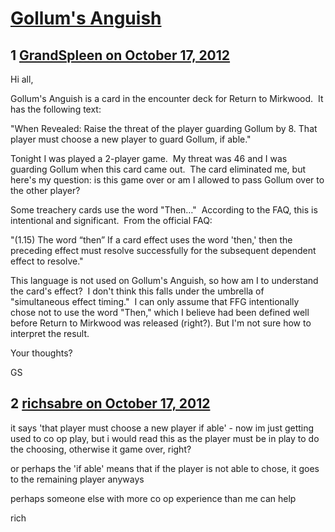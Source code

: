 # [Gollum&#039;s Anguish](https://community.fantasyflightgames.com/topic/72883-gollums-anguish/)

## 1 [GrandSpleen on October 17, 2012](https://community.fantasyflightgames.com/topic/72883-gollums-anguish/?do=findComment&comment=710595)

Hi all,

Gollum's Anguish is a card in the encounter deck for Return to Mirkwood.  It has the following text:

"When Revealed: Raise the threat of the player guarding Gollum by 8. That player must choose a new player to guard Gollum, if able." 

Tonight I was played a 2-player game.  My threat was 46 and I was guarding Gollum when this card came out.  The card eliminated me, but here's my question: is this game over or am I allowed to pass Gollum over to the other player?  

Some treachery cards use the word "Then…"  According to the FAQ, this is intentional and significant.  From the official FAQ:

"(1.15) The word “then”
If a card effect uses the word 'then,' then the preceding effect must resolve successfully for the subsequent dependent effect to resolve."

This language is not used on Gollum's Anguish, so how am I to understand the card's effect?  I don't think this falls under the umbrella of "simultaneous effect timing."  I can only assume that FFG intentionally chose not to use the word "Then," which I believe had been defined well before Return to Mirkwood was released (right?). But I'm not sure how to interpret the result.

Your thoughts?

GS

## 2 [richsabre on October 17, 2012](https://community.fantasyflightgames.com/topic/72883-gollums-anguish/?do=findComment&comment=710724)

it says 'that player must choose a new player if able' - now im just getting used to co op play, but i would read this as the player must be in play to do the choosing, otherwise it game over, right?

or perhaps the 'if able' means that if the player is not able to chose, it goes to the remaining player anyways

perhaps someone else with more co op experience than me can help

rich

